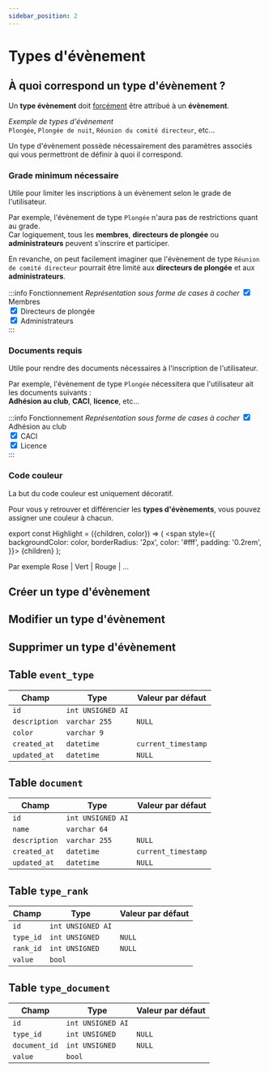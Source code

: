 ```yaml
---
sidebar_position: 2
---
```


# Types d'évènement

## À quoi correspond un type d'évènement ?

Un **type évènement** doit <u>forcément</u> être attribué à un **évènement**.

_Exemple de types d'évènement_<br/>
`Plongée`, `Plongée de nuit`, `Réunion du comité directeur`, etc...

Un type d'évènement possède nécessairement des paramètres associés qui vous permettront de définir à quoi il correspond.

### Grade minimum nécessaire

Utile pour limiter les inscriptions à un évènement selon le grade de l'utilisateur.

Par exemple, l'évènement de type `Plongée` n'aura pas de restrictions quant au grade.<br/>
Car logiquement, tous les **membres**, **directeurs de plongée** ou **administrateurs** peuvent s'inscrire et participer.

En revanche, on peut facilement imaginer que l'évènement de type `Réunion de comité directeur` pourrait être limité aux **directeurs de plongée** et aux **administrateurs**.

:::info Fonctionnement
_Représentation sous forme de cases à cocher_
<input type="checkbox" checked /> Membres<br/>
<input type="checkbox" checked /> Directeurs de plongée<br/>
<input type="checkbox" checked /> Administrateurs<br/>
:::

### Documents requis

Utile pour rendre des documents nécessaires à l'inscription de l'utilisateur.

Par exemple, l'évènement de type `Plongée` nécessitera que l'utilisateur ait les documents suivants :<br/>
**Adhésion au club**, **CACI**, **licence**, etc...

:::info Fonctionnement
_Représentation sous forme de cases à cocher_
<input type="checkbox" checked /> Adhésion au club<br/>
<input type="checkbox" checked /> CACI<br/>
<input type="checkbox" checked /> Licence<br/>
:::

### Code couleur 

La but du code couleur est uniquement décoratif.

Pour vous y retrouver et différencier les **types d'évènements**, vous pouvez assigner une couleur à chacun.<br/>

export const Highlight = ({children, color}) => (
    <span
        style={{
            backgroundColor: color,
            borderRadius: '2px',
            color: '#fff',
            padding: '0.2rem',
        }}>
        {children}
    </span>
);

Par exemple <Highlight color="#a362ad">Rose</Highlight> | <Highlight color="#1e8c25">Vert</Highlight> | <Highlight color="#c41c30">Rouge</Highlight> | ...

## Créer un type d'évènement

## Modifier un type d'évènement

## Supprimer un type d'évènement

## Table `event_type`

| Champ         | Type              | Valeur par défaut   |
| ------------- | ----------------- | ------------------- |
| `id`          | `int UNSIGNED AI` |                     |
| `description` | `varchar 255`     | `NULL`              |
| `color`       | `varchar 9`       |                     |
| `created_at`  | `datetime`        | `current_timestamp` |
| `updated_at`  | `datetime`        | `NULL`              |

## Table `document`

| Champ         | Type              | Valeur par défaut   |
| ------------- | ----------------- | ------------------- |
| `id`          | `int UNSIGNED AI` |                     |
| `name`        | `varchar 64`      |                     |
| `description` | `varchar 255`     | `NULL`              |
| `created_at`  | `datetime`        | `current_timestamp` |
| `updated_at`  | `datetime`        | `NULL`              |

## Table `type_rank`

| Champ     | Type              | Valeur par défaut |
| --------- | ----------------- | ----------------- |
| `id`      | `int UNSIGNED AI` |                   |
| `type_id` | `int UNSIGNED`    | `NULL`            |
| `rank_id` | `int UNSIGNED`    | `NULL`            |
| `value`   | `bool`            |                   |

## Table `type_document`

| Champ         | Type              | Valeur par défaut |
| ------------- | ----------------- | ----------------- |
| `id`          | `int UNSIGNED AI` |                   |
| `type_id`     | `int UNSIGNED`    | `NULL`            |
| `document_id` | `int UNSIGNED`    | `NULL`            |
| `value`       | `bool`            |                   |